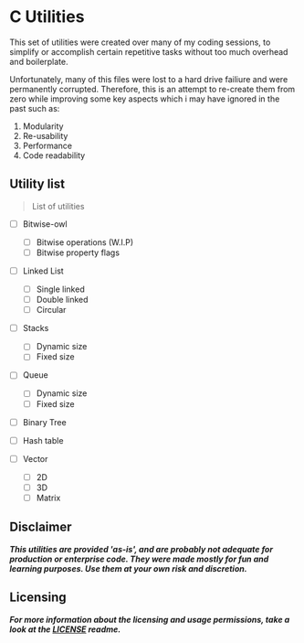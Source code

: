 # C Utilities
This set of utilities were created over many of my coding sessions, to simplify or accomplish certain repetitive tasks
without too much overhead and boilerplate.

Unfortunately, many of this files were lost to a hard drive failiure and were permanently corrupted.
Therefore, this is an attempt to re-create them from zero while improving some key aspects which i may have ignored in
the past such as:

  1. Modularity
  2. Re-usability
  3. Performance
  4. Code readability

## Utility list

> List of utilities

- [ ] Bitwise-owl
	- [ ] Bitwise operations (W.I.P)
	- [ ] Bitwise property flags 

- [ ] Linked List
	- [ ] Single linked
	- [ ] Double linked
	- [ ] Circular
	
- [ ] Stacks
	- [ ] Dynamic size
	- [ ] Fixed size
	
- [ ] Queue
	- [ ] Dynamic size
	- [ ] Fixed size
	
- [ ] Binary Tree

- [ ] Hash table

- [ ] Vector
	- [ ] 2D
	- [ ] 3D
	- [ ] Matrix

## Disclaimer

***This utilities are provided 'as-is', and are probably not adequate for production or enterprise code. They were made mostly for fun and learning purposes. Use them at your own risk and discretion.***

## Licensing
***For more information about the licensing and usage permissions, take a look at the [LICENSE](LICENSE) readme.***
